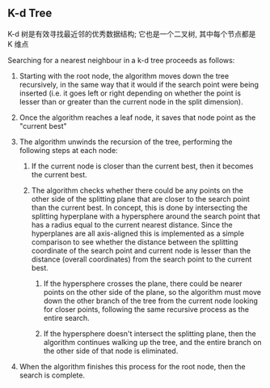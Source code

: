 K-d Tree
---

K-d 树是有效寻找最近邻的优秀数据结构; 它也是一个二叉树, 其中每个节点都是 K 维点


Searching for a nearest neighbour in a k-d tree proceeds as follows:

1. Starting with the root node, the algorithm moves down the tree recursively, in the same way that it would if the search point were being inserted (i.e. it goes left or right depending on whether the point is lesser than or greater than the current node in the split dimension).

2. Once the algorithm reaches a leaf node, it saves that node point as the "current best"

3. The algorithm unwinds the recursion of the tree, performing the following steps at each node:

    1. If the current node is closer than the current best, then it becomes the current best.

    2. The algorithm checks whether there could be any points on the other side of the splitting plane that are closer to the search point than the current best. In concept, this is done by intersecting the splitting hyperplane with a hypersphere around the search point that has a radius equal to the current nearest distance. Since the hyperplanes are all axis-aligned this is implemented as a simple comparison to see whether the distance between the splitting coordinate of the search point and current node is lesser than the distance (overall coordinates) from the search point to the current best.

        1. If the hypersphere crosses the plane, there could be nearer points on the other side of the plane, so the algorithm must move down the other branch of the tree from the current node looking for closer points, following the same recursive process as the entire search.

        2. If the hypersphere doesn't intersect the splitting plane, then the algorithm continues walking up the tree, and the entire branch on the other side of that node is eliminated.

4. When the algorithm finishes this process for the root node, then the search is complete.